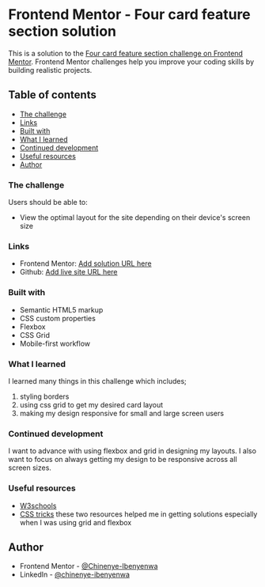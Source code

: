 # Frontend Mentor - Four card feature section solution

This is a solution to the [Four card feature section challenge on Frontend Mentor](https://www.frontendmentor.io/challenges/four-card-feature-section-weK1eFYK). Frontend Mentor challenges help you improve your coding skills by building realistic projects. 

## Table of contents
  - [The challenge](#the-challenge)
  - [Links](#links)
  - [Built with](#built-with)
  - [What I learned](#what-i-learned)
  - [Continued development](#continued-development)
  - [Useful resources](#useful-resources)
  - [Author](#author)




### The challenge

Users should be able to:

- View the optimal layout for the site depending on their device's screen size


### Links

- Frontend Mentor: [Add solution URL here](https://www.frontendmentor.io/solutions/four-card-feature-section-ZrU2ld7U5M)
- Github: [Add live site URL here](https://charley95.github.io/Four-card-feature-section/)


### Built with

- Semantic HTML5 markup
- CSS custom properties
- Flexbox
- CSS Grid
- Mobile-first workflow


### What I learned

I learned many things in this challenge which includes; 
1) styling borders
2) using css grid to get my desired card layout
3) making my design responsive for small and large screen users


### Continued development
I want to advance with using flexbox and grid in designing my layouts. 
I also want to focus on always getting my design to be responsive across all screen sizes.


### Useful resources

- [W3schools](https://www.w3schools.com) 
- [CSS tricks](https://www.csstricks.com)
these two resources helped me in getting solutions especially when I was using grid and flexbox



## Author

- Frontend Mentor - [@Chinenye-Ibenyenwa](https://www.frontendmentor.io/profile/Charley95)
- LinkedIn - [@chinenye-ibenyenwa](https://www.linkedin.com/in/chinenye-ibenyenwa-9b667a168/)

